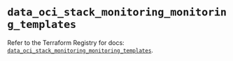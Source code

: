 # `data_oci_stack_monitoring_monitoring_templates`

Refer to the Terraform Registry for docs: [`data_oci_stack_monitoring_monitoring_templates`](https://registry.terraform.io/providers/oracle/oci/7.19.0/docs/data-sources/stack_monitoring_monitoring_templates).
